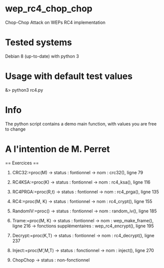 # wep_rc4_chop_chop
Chop-Chop Attack on WEPs RC4 implementation

# Tested systems
Debian 8 (up-to-date) with python 3

# Usage with default test values
&> python3 rc4.py


# Info
The python script contains a demo main function, with values you are free to change


# A l'intention de M. Perret

== Exercices ==
1) CRC32:=proc(M)
-> status : fontionnel
-> nom : crc32(), ligne 79

2) RC4KSA:=proc(K)
-> status : fontionnel
-> nom : rc4_ksa(), ligne 116

3) RC4PRGA:=proc(R,t)
-> status : fontionnel
-> nom : rc4_prga(), ligne 135

4) RC4:=proc(M, K)
-> status : fontionnel
-> nom : rc4_crypt(), ligne 155

5) RandomIV:=proc()
-> status : fontionnel
-> nom : random_iv(), ligne 185

6) Trame:=proc(M, K)
-> status : fontionnel
-> nom : wep_make_frame(), ligne 216
-> fonctions supplémentaires : wep_rc4_encrypt(), ligne 195

7) Decrypt:=proc(K,T)
-> status : fontionnel
-> nom : rc4_decrypt(), ligne 237

8) Inject:=proc(M’,M,T)
-> status : fonctionnel
-> nom : inject(), ligne 270

9) ChopChop
-> status : non-fonctionnel


